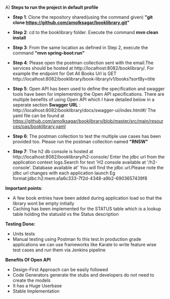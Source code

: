 A) **Steps to run the project in default profile**
- **Step 1**: Clone the repository shared(using the command given)
  **"git clone https://github.com/amolksagar/booklibrary.git"**

- **Step 2**:
  cd to the booklibrary folder.
  Execute the command
  **mvn clean install**

- **Step 3**:
  From the same location as defined in Step 2, execute the command **"mvn spring-boot:run"**

- **Step 4**:
  Please open the postman collection sent with the email.The services should be hosted at http://localhost:8082/booklibrary/. For example the endpoint for Get All Books Url is GET http://localhost:8082/booklibrary/book-library/v1/books?sortBy=title

- **Step 5**:
  Open API has been used to define the specification and swagger tools have been for implementing the Open API specifications. There are multiple benefits of using Open API which I have detailed below in a seperate section
  **Swagger URL** : http://localhost:8082/booklibrary/docs/swagger-ui/index.html#/
  The yaml file can be found at https://github.com/amolksagar/booklibrary/blob/master/src/main/resources/oas/booklibrary.yaml
- **Step 6**:
  The postman collection to test the multiple use cases has been provided too.
  Please run the postman collection named **"RNSW"**
- **Step 7**:
  The h2 db console is hosted at http://localhost:8082/booklibrary/h2-console/
  Enter the jdbc url from the application context logs.Search for text 'H2 console available at '/h2-console'. Database available at'
  You will find the jdbc url.Please note the jdbc url changes with each application launch Eg format:jdbc:h2:mem:a1a6c333-7f2d-4348-a9b2-6903657439f8

**Important points**:
  - A few book entries have been added during application load so that the library wont be empty initially
  - Caching has been implemented for the STATUS table which is a lookup table holding the statusId vs the Status description

**Testing Done:**
- Units tests
- Manual testing using Postman fo this test.In production grade applications we can use frameworks like Karate to write feature wise test cases and run them via Jenkins pipeline

**Benefits Of Open API**
- Design-First Approach can be easily followed
- Code Generators generate the stubs and developers do not need to create the models
- It has a Huge Userbase
- Stable Implementation